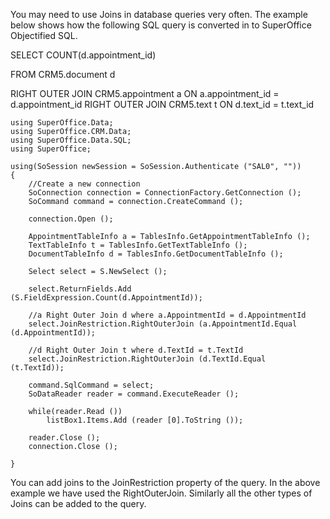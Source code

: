 <properties date="2016-05-10"
SortOrder="16"
/>

 

You may need to use Joins in database queries very often. The example below shows how the following SQL query is converted in to SuperOffice Objectified SQL.

SELECT     COUNT(d.appointment\_id)

FROM         CRM5.document d

RIGHT OUTER JOIN CRM5.appointment a ON a.appointment\_id = d.appointment\_id RIGHT OUTER JOIN CRM5.text t ON d.text\_id = t.text\_id

 

```
using SuperOffice.Data;
using SuperOffice.CRM.Data;
using SuperOffice.Data.SQL;
using SuperOffice;
 
using(SoSession newSession = SoSession.Authenticate ("SAL0", ""))
{
    //Create a new connection
    SoConnection connection = ConnectionFactory.GetConnection ();
    SoCommand command = connection.CreateCommand ();
 
    connection.Open ();
       
    AppointmentTableInfo a = TablesInfo.GetAppointmentTableInfo ();
    TextTableInfo t = TablesInfo.GetTextTableInfo ();
    DocumentTableInfo d = TablesInfo.GetDocumentTableInfo ();
 
    Select select = S.NewSelect ();
 
    select.ReturnFields.Add
(S.FieldExpression.Count(d.AppointmentId));
 
    //a Right Outer Join d where a.AppointmentId = d.AppointmentId
    select.JoinRestriction.RightOuterJoin (a.AppointmentId.Equal
(d.AppointmentId));
 
    //d Right Outer Join t where d.TextId = t.TextId
    select.JoinRestriction.RightOuterJoin (d.TextId.Equal
(t.TextId));
 
    command.SqlCommand = select;
    SoDataReader reader = command.ExecuteReader ();
 
    while(reader.Read ())
        listBox1.Items.Add (reader [0].ToString ());
 
    reader.Close ();
    connection.Close ();
 
}
```

 

You can add joins to the JoinRestriction property of the query. In the above example we have used the RightOuterJoin. Similarly all the other types of Joins can be added to the query.  
